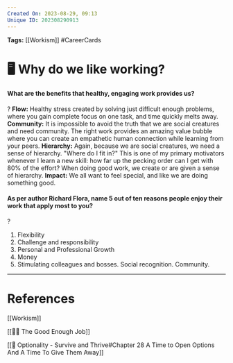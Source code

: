 ```yaml
---
Created On: 2023-08-29, 09:13
Unique ID: 202308290913
---
```


**Tags:** [[Workism]] #CareerCards 

# 🖥️ Why do we like working?

#### What are the benefits that healthy, engaging work provides us?
?
**Flow:** Healthy stress created by solving just difficult enough problems, where you gain complete focus on one task, and time quickly melts away. 
**Community:** It is impossible to avoid the truth that we are social creatures and need community. The right work provides an amazing value bubble where you can create an empathetic human connection while learning from your peers. 
**Hierarchy:** Again, because we are social creatures, we need a sense of hierarchy. "Where do I fit in?" This is one of my primary motivators whenever I learn a new skill: how far up the pecking order can I get with 80% of the effort? When doing good work, we create or are given a sense of hierarchy. 
**Impact:** We all want to feel special, and like we are doing something good. 
<!--SR:!2024-05-29,161,250-->


#### As per author Richard Flora, name 5 out of ten reasons people enjoy their work that apply most to you?
?
1. ﻿﻿﻿Flexibility
2. ﻿﻿﻿Challenge and responsibility
3. Personal and ﻿﻿﻿Professional Growth
4. ﻿﻿﻿Money
5. ﻿﻿﻿Stimulating colleagues and bosses. Social recognition. Community.
<!--SR:!2024-06-14,126,190-->



---
# References

[[Workism]]

[[💂‍♀️ The Good Enough Job]]

[[📗 Optionality - Survive and Thrive#Chapter 28 A Time to Open Options And A Time To Give Them Away]]
